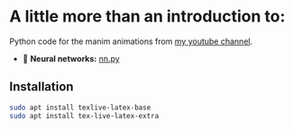 # A little more than an introduction to:

Python code for the manim animations from [my youtube channel](https://www.youtube.com/channel/UCze6YPZo6gzj-Nup2P59KUA).

- 🤖 **Neural networks:** [nn.py](https://github.com/JonathanWoollett-Light/a-little-more-than-an-introduction/blob/master/nn)


## Installation

```bash
sudo apt install texlive-latex-base
sudo apt install tex-live-latex-extra
```
